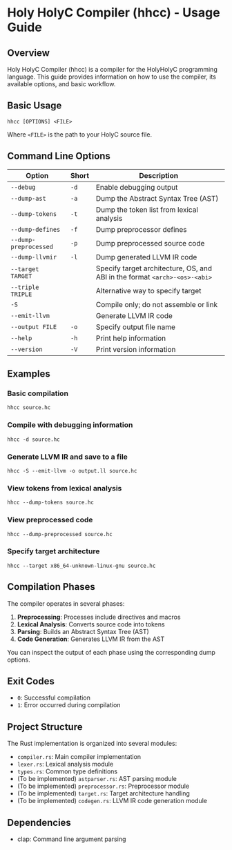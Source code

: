 # Holy HolyC Compiler (hhcc) - Usage Guide

## Overview

Holy HolyC Compiler (hhcc) is a compiler for the HolyHolyC programming language. This guide provides information on how to use the compiler, its available options, and basic workflow.

## Basic Usage

```
hhcc [OPTIONS] <FILE>
```

Where `<FILE>` is the path to your HolyC source file.

## Command Line Options

| Option                | Short | Description                                                                |
| --------------------- | ----- | -------------------------------------------------------------------------- |
| `--debug`             | `-d`  | Enable debugging output                                                    |
| `--dump-ast`          | `-a`  | Dump the Abstract Syntax Tree (AST)                                        |
| `--dump-tokens`       | `-t`  | Dump the token list from lexical analysis                                  |
| `--dump-defines`      | `-f`  | Dump preprocessor defines                                                  |
| `--dump-preprocessed` | `-p`  | Dump preprocessed source code                                              |
| `--dump-llvmir`       | `-l`  | Dump generated LLVM IR code                                                |
| `--target TARGET`     |       | Specify target architecture, OS, and ABI in the format `<arch>-<os>-<abi>` |
| `--triple TRIPLE`     |       | Alternative way to specify target                                          |
| `-S`                  |       | Compile only; do not assemble or link                                      |
| `--emit-llvm`         |       | Generate LLVM IR code                                                      |
| `--output FILE`       | `-o`  | Specify output file name                                                   |
| `--help`              | `-h`  | Print help information                                                     |
| `--version`           | `-V`  | Print version information                                                  |

## Examples

### Basic compilation

```
hhcc source.hc
```

### Compile with debugging information

```
hhcc -d source.hc
```

### Generate LLVM IR and save to a file

```
hhcc -S --emit-llvm -o output.ll source.hc
```

### View tokens from lexical analysis

```
hhcc --dump-tokens source.hc
```

### View preprocessed code

```
hhcc --dump-preprocessed source.hc
```

### Specify target architecture

```
hhcc --target x86_64-unknown-linux-gnu source.hc
```

## Compilation Phases

The compiler operates in several phases:

1. **Preprocessing**: Processes include directives and macros
2. **Lexical Analysis**: Converts source code into tokens
3. **Parsing**: Builds an Abstract Syntax Tree (AST)
4. **Code Generation**: Generates LLVM IR from the AST

You can inspect the output of each phase using the corresponding dump options.

## Exit Codes

- `0`: Successful compilation
- `1`: Error occurred during compilation

## Project Structure

The Rust implementation is organized into several modules:

- `compiler.rs`: Main compiler implementation
- `lexer.rs`: Lexical analysis module
- `types.rs`: Common type definitions
- (To be implemented) `astparser.rs`: AST parsing module
- (To be implemented) `preprocessor.rs`: Preprocessor module
- (To be implemented) `target.rs`: Target architecture handling
- (To be implemented) `codegen.rs`: LLVM IR code generation module

## Dependencies

- clap: Command line argument parsing
